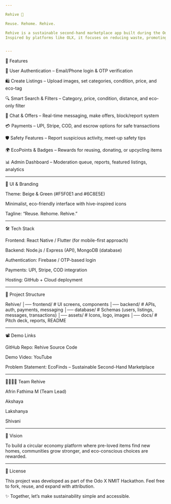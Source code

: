 ```yaml
---

Rehive 🌱

Reuse. Rehome. Rehive.

Rehive is a sustainable second-hand marketplace app built during the Odo X NMIT Hackathon.
Inspired by platforms like OLX, it focuses on reducing waste, promoting reusability, and encouraging eco-friendly practices through community-driven buying, selling, and donating.


---
```


🚀 Features

📌 User Authentication – Email/Phone login & OTP verification

🛍️ Create Listings – Upload images, set categories, condition, price, and eco-tag

🔍 Smart Search & Filters – Category, price, condition, distance, and eco-only filter

💬 Chat & Offers – Real-time messaging, make offers, block/report system

💳 Payments – UPI, Stripe, COD, and escrow options for safe transactions

🛡️ Safety Features – Report suspicious activity, meet-up safety tips

🌍 EcoPoints & Badges – Rewards for reusing, donating, or upcycling items

📊 Admin Dashboard – Moderation queue, reports, featured listings, analytics



---

🎨 UI & Branding

Theme: Beige & Green (#F5F0E1 and #6C8E5E)

Minimalist, eco-friendly interface with hive-inspired icons

Tagline: “Reuse. Rehome. Rehive.”



---

🛠️ Tech Stack

Frontend: React Native / Flutter (for mobile-first approach)

Backend: Node.js / Express (API), MongoDB (database)

Authentication: Firebase / OTP-based login

Payments: UPI, Stripe, COD integration

Hosting: GitHub + Cloud deployment



---

📂 Project Structure

Rehive/
│── frontend/       # UI screens, components
│── backend/        # APIs, auth, payments, messaging
│── database/       # Schemas (users, listings, messages, transactions)
│── assets/         # Icons, logo, images
│── docs/           # Pitch deck, reports, README


---

📽️ Demo Links

GitHub Repo: Rehive Source Code

Demo Video: YouTube

Problem Statement: EcoFinds – Sustainable Second-Hand Marketplace



---

👨‍👩‍👧‍👧 Team Rehive

Afrin Fathima M (Team Lead)

Akshaya

Lakshanya

Shivani



---

🌟 Vision

To build a circular economy platform where pre-loved items find new homes, communities grow stronger, and eco-conscious choices are rewarded.


---

📜 License

This project was developed as part of the Odo X NMIT Hackathon.
Feel free to fork, reuse, and expand with attribution. 

✨ Together, let’s make sustainability simple and accessible.
